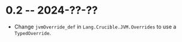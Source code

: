 # 0.2 -- 2024-??-??

* Change `jvmOverride_def` in `Lang.Crucible.JVM.Overrides` to use a
  `TypedOverride`.
